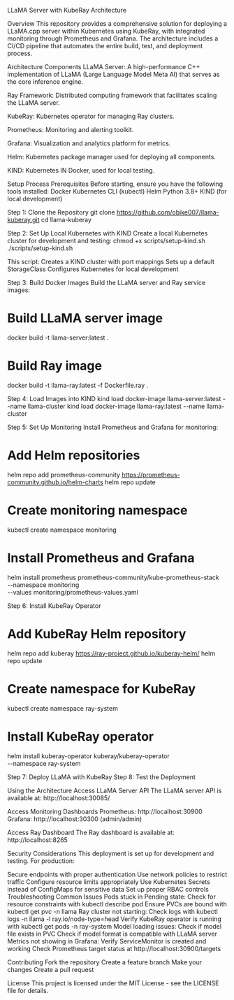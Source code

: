 LLaMA Server with KubeRay Architecture

Overview
This repository provides a comprehensive solution for deploying a LLaMA.cpp server within Kubernetes using KubeRay, with integrated monitoring through Prometheus and Grafana. The architecture includes a CI/CD pipeline that automates the entire build, test, and deployment process.


Architecture Components
LLaMA Server: A high-performance C++ implementation of LLaMA (Large Language Model Meta AI) that serves as the core inference engine.

Ray Framework: Distributed computing framework that facilitates scaling the LLaMA server.

KubeRay: Kubernetes operator for managing Ray clusters.

Prometheus: Monitoring and alerting toolkit.

Grafana: Visualization and analytics platform for metrics.

Helm: Kubernetes package manager used for deploying all components.

KIND: Kubernetes IN Docker, used for local testing.

Setup Process
Prerequisites
Before starting, ensure you have the following tools installed:
Docker
Kubernetes CLI (kubectl)
Helm
Python 3.8+
KIND (for local development)

Step 1: Clone the Repository
git clone https://github.com/obike007/llama-kuberay.git
cd llama-kuberay

Step 2: Set Up Local Kubernetes with KIND
Create a local Kubernetes cluster for development and testing:
chmod +x scripts/setup-kind.sh
./scripts/setup-kind.sh

This script:
Creates a KIND cluster with port mappings
Sets up a default StorageClass
Configures Kubernetes for local development

Step 3: Build Docker Images
Build the LLaMA server and Ray service images:
# Build LLaMA server image
docker build -t llama-server:latest .
# Build Ray image
docker build -t llama-ray:latest -f Dockerfile.ray .

Step 4: Load Images into KIND
kind load docker-image llama-server:latest --name llama-cluster
kind load docker-image llama-ray:latest --name llama-cluster

Step 5: Set Up Monitoring
Install Prometheus and Grafana for monitoring:
# Add Helm repositories
helm repo add prometheus-community https://prometheus-community.github.io/helm-charts
helm repo update
# Create monitoring namespace
kubectl create namespace monitoring
# Install Prometheus and Grafana
helm install prometheus prometheus-community/kube-prometheus-stack \
  --namespace monitoring \
  --values monitoring/prometheus-values.yaml

Step 6: Install KubeRay Operator
# Add KubeRay Helm repository
helm repo add kuberay https://ray-project.github.io/kuberay-helm/
helm repo update
# Create namespace for KubeRay
kubectl create namespace ray-system
# Install KubeRay operator
helm install kuberay-operator kuberay/kuberay-operator \
  --namespace ray-system

Step 7: Deploy LLaMA with KubeRay
Step 8: Test the Deployment

Using the Architecture
Access LLaMA Server API
The LLaMA server API is available at:
http://localhost:30085/

Access Monitoring Dashboards
Prometheus: http://localhost:30900
Grafana: http://localhost:30300 (admin/admin)

Access Ray Dashboard
The Ray dashboard is available at:
http://localhost:8265

Security Considerations
This deployment is set up for development and testing. For production:

Secure endpoints with proper authentication
Use network policies to restrict traffic
Configure resource limits appropriately
Use Kubernetes Secrets instead of ConfigMaps for sensitive data
Set up proper RBAC controls
Troubleshooting
Common Issues
Pods stuck in Pending state:
Check for resource constraints with kubectl describe pod <pod-name>
Ensure PVCs are bound with kubectl get pvc -n llama
Ray cluster not starting:
Check logs with kubectl logs -n llama -l ray.io/node-type=head
Verify KubeRay operator is running with kubectl get pods -n ray-system
Model loading issues:
Check if model file exists in PVC
Check if model format is compatible with LLaMA server
Metrics not showing in Grafana:
Verify ServiceMonitor is created and working
Check Prometheus target status at http://localhost:30900/targets

Contributing
Fork the repository
Create a feature branch
Make your changes
Create a pull request

License
This project is licensed under the MIT License - see the LICENSE file for details.
